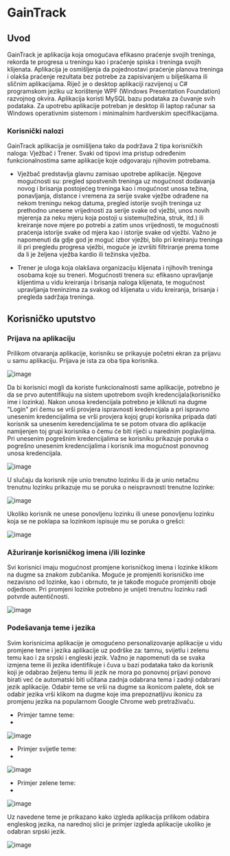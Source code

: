 # GainTrack

## Uvod

GainTrack je aplikacija koja omogućava efikasno praćenje svojih treninga, rekorda te progresa u treningu kao i praćenje spiska i treninga svojih klijenata. Aplikacija je osmišljenja da pojednostavi praćenje planova treninga i olakša praćenje rezultata bez potrebe za zapisivanjem u bilješkama ili sličnim aplikacijama. Riječ je o desktop aplikaciji razvijenoj u C# programskom jeziku uz korištenje WPF (Windows Presentation Foundation) razvojnog okvira. Aplikacija koristi MySQL bazu podataka za čuvanje svih podataka. Za upotrebu aplikacije potreban je desktop ili laptop računar sa Windows operativnim sistemom i minimalnim hardverskim specifikacijama.
 
### Korisnički nalozi

GainTrack aplikacija je osmišljena tako da podržava 2 tipa korisničkih naloga: Vježbač i Trener. Svaki od tipovi ima pristup određenim funkcionalnostima same aplikacije koje odgovaraju njihovim potrebama.

* Vježbač predstavlja glavnu zamisao upotrebe aplikacije. Njegove mogućnosti su: pregled spostvenih treninga uz mogućnost dodavanja novog i brisanja postojećeg treninga kao i mogućnost unosa težina, ponavljanja, distance i vremena za serije svake vježbe odrađene na nekom treningu nekog datuma, pregled istorije svojih treninga uz prethodno unesene vrijednosti za serije svake od vježbi, unos novih mjerenja za neku mjeru koja postoji u sistemu(težina, struk, itd.) ili kreiranje nove mjere po potrebi a zatim unos vrijednosti, te mogućnosti praćenja istorije svake od mjera kao i istorije svake od vježbi. Važno je napomenuti da gdje god je moguć izbor vježbi, bilo pri kreiranju treninga ili pri pregledu progresa vježbi, moguće je izvršiti filtriranje prema tome da li je željena vježba kardio ili težinska vježba.

* Trener je uloga koja olakšava organizaciju klijenata i njihovih treninga osobama koje su treneri. Mogućnosti trenera su: efikasno upravljanje klijentima u vidu kreiranja i brisanja naloga klijenata, te mogućnost upravljanja treninzima za svakog od klijenata u vidu kreiranja, brisanja i pregleda sadržaja treninga.

## Korisničko uputstvo

### Prijava na aplikaciju

Prilikom otvaranja aplikacije, korisniku se prikayuje početni ekran za prijavu u samu aplikaciju. Prijava je ista za oba tipa korisnika.

![image](https://github.com/user-attachments/assets/41bbd025-e7f5-4bd1-ae47-0c3930a21201)

Da bi korisnici mogli da koriste funkcionalnosti same aplikacije, potrebno je da se prvo autentifikuju na sistem upotrebom svojih kredencijala(korisničko ime i lozinka). Nakon unosa kredencijala potrebno je kliknuti na dugme "Login" pri čemu se vrši provjera ispravnosti kredencijala a pri ispravno unesenim kredencijalima se vrši provjera kojoj grupi korisnika pripada dati korisnik sa unesenim keredencijalima te se potom otvara dio aplikacije namijenjen toj grupi korisnika o čemu će biti riječi u narednim poglavljima. Pri unesenim pogrešnim kredencijalima se korisniku prikazuje poruka o pogrešno unesenim kredencijalima i korisnik ima mogućnost ponovnog unosa kredencijala.

![image](https://github.com/user-attachments/assets/5871e085-30e1-4809-b8c1-f69cf20614b0)

U slučaju da korisnik nije unio trenutno lozinku ili da je unio netačnu trenutnu lozinku prikazuje mu se poruka o neispravnosti trenutne lozinke:

![image](https://github.com/user-attachments/assets/61a6e4cb-fc34-4346-9edb-44f9129c489c)

Ukoliko korisnik ne unese ponovljenu lozinku ili unese ponovljenu lozinku koja se ne poklapa sa lozinkom ispisuje mu se poruka o grešci:

![image](https://github.com/user-attachments/assets/3872e41a-3ea7-45b5-bcb9-fcb062addf16)



### Ažuriranje korisničkog imena i/ili lozinke

Svi korisnici imaju mogućnost promjene korisničkog imena i lozinke klikom na dugme sa znakom zubčanika. Moguće je promjeniti korisničko ime nezavisno od lozinke, kao i obrnuto, te je takođe moguće promjeniti oboje odjednom. Pri promjeni lozinke potrebno je unijeti trenutnu lozinku radi potvrde autentičnosti.

![image](https://github.com/user-attachments/assets/1b54905c-8a4c-4f3b-9772-0dc6c284842a)

### Podešavanja teme i jezika

Svim korisnicima aplikacije je omogućeno personalizovanje aplikacije u vidu promjene teme i jezika aplikacije uz podrške za: tamnu, svijetlu i zelenu temu kao i za srpski i engleski jezik. Važno je napomenuti da se svaka izmjena teme ili jezika identifikuje i čuva u bazi podataka tako da korisnik koji je odabrao željenu temu ili jezik ne mora po ponovnoj prijavi ponovo birati već će automatski biti učitana zadnja odabrana tema i zadnji odabrani jezik aplikacije. Odabir teme se vrši na dugme sa ikonicom palete, dok se odabir jezika vrši klikom na dugme koje ima prepoznatljivu ikonicu za promjenu jezika na popularnom Google Chrome web pretraživaču.

* Primjer tamne teme:
* 
![image](https://github.com/user-attachments/assets/9007a12b-789a-49d9-964d-7d035fdbd2f6)
* Primjer svijetle teme:
* 
![image](https://github.com/user-attachments/assets/cb2566ce-0d66-4ef2-83c5-c8ab06156f70)
* Primjer zelene teme:
* 
![image](https://github.com/user-attachments/assets/e50d7638-1a85-443d-a6ed-64051498d561)

Uz navedene teme je prikazano kako izgleda aplikacija prilikom odabira engleskog jezika, na narednoj slici je primjer izgleda aplikacije ukoliko je odabran srpski jezik.

![image](https://github.com/user-attachments/assets/49474e56-34e9-407a-b4c0-7d99ffcc4478)





